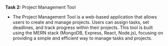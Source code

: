 **Task 2:** Project Management Tool
   - The Project Management Tool is a web-based application that allows users to create and manage projects. Users can assign tasks, set deadlines, and track progress within their projects. This tool is built using the MERN stack (MongoDB, Express, React, Node.js), focusing on providing a simple and efficient way to manage tasks and projects.